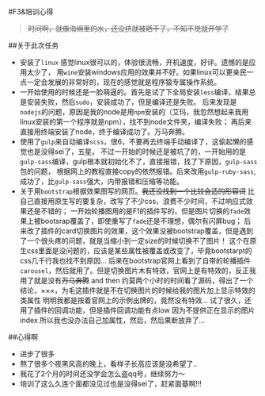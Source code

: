 #F3&培训心得
>~~时间啊，就像海绵里的水，还没挤就被晒干了，不知不觉就开学了~~

##关于此次任务
* 安装了`linux` 感觉linux很可以的，体验很流畅，开机速度，好评。遗憾的是应用太少了，
  用`wine`安装windows应用的效果并不好。如果linux可以更亲民一点一定会发展的非常好的，现在的感觉就是程序猿专属操作系统。
* 一开始使用的时候还是一脸萌逼的。首先是试了下全局安装`less`编译，结果总是安装失败，然后`sudo`，安装成功了，但是编译还是失败。
 后来发现是`nodejs`的问题，原因是我的node是用`npm`安装的（艾玛，我忽然想起来我用linux安装的第一个程序就是npm），找不到node文件夹，编译失败；
 再后来直接用终端安装了node，终于编译成功了。万马奔腾。
* 使用了`gulp`来自动编译`scss`，很6，不要再去终端手动编译了，这偷起懒的感觉也是没得sei了，五星。
  不过一开始的时候还是被坑了的，一开始用的是`gulp-sass`编译，gulp根本就初始化不了，直接报错，找了下原因，`gulp-sass`包的问题，
  根据网上的教程直接copy的依然报错。后来改用`gulp-ruby-sass`,成功了，比`gulp-sass`强大，内带报错和压缩等功能。
* 关于用`bootstrap`根据效果图写的网页。~~我还没找到一个比较合适的形容词~~
 比自己直接用原生写的要复杂，改写了不少css，浪费不少时间，不过响应式效果还是不错的；
 一开始轮播图用的是F1的插件写的，但是图片切换的`fade`效果上被bootsrap覆盖了，即使重写了`fade`还是不理想，偶尔有闪屏bug；
 后来改了插件的card切换图片的效果，这个效果没被bootstrap覆盖，但是遇到了一个很头疼的问题，就是当缩小到一定size的时候切换不了图片！
 这个在原生css里面是没问题的，应该是某些属性被覆盖或改变了，毕竟bootstarpt的css几千行我也找不到原因...
 后来在bootstrap官网上看到了自带的轮播插件`carousel`，然后就用了。但是切换图片木有特效，官网上是有特效的，反正我用了就是没有~~万马奔腾~~
 and then 约莫两个小时的时间看了源码，得出了一个结论，×××，为毛这插件就是不在切换图片的时候给我的图片加上显示特效的类属性
 明明我都是按着官网上的示例出牌的，竟然没有特效...  试了很久，还用了插件的回调功能，但是插件回调功能有点low 因为不提供正在显示的图片index
 所以我也没办法自己加属性，然后，然后果断放弃了...

##心得啊
* 进步了很多
* 熬了很多个夜黑风高的晚上，看样子长高应该是没希望了..
* 我花了2个月的时间还没学会怎么盗qq号，继续努力～
* 培训了这么久连个面都没见过也是没得sei了，赶紧面基啊!!!

